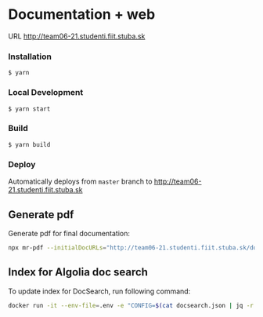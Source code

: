 # Documentation + web

URL http://team06-21.studenti.fiit.stuba.sk

### Installation

```
$ yarn
```

### Local Development

```
$ yarn start
```

### Build

```
$ yarn build
```

### Deploy

Automatically deploys from `master` branch to http://team06-21.studenti.fiit.stuba.sk

## Generate pdf

Generate pdf for final documentation:

```bash
npx mr-pdf --initialDocURLs="http://team06-21.studenti.fiit.stuba.sk/docs/" --contentSelector="article" --paginationSelector=".pagination-nav__item--next > a" --excludeSelectors=".margin-vert--xl a,.theme-doc-toc-mobile,.theme-doc-footer-edit-meta-row" --coverTitle="Tímový projekt - SmartBrew" --cssStyle="h1{font-size: 24px; margin-top: 20px;} h2{font-size: 20px; margin-top: 100px;} h3{font-size: 18px; margin-top: 100px;} h4{font-size: 16px; margin-top: 100px;} p,li,ul{font-size: 14px; margin: 0; padding: 0;}" --outputPDFFilename="SmartBrew-dokumentacia.pdf" --pdfMargin="100,80,100,80"
```

## Index for Algolia doc search

To update index for DocSearch, run following command:

```bash
docker run -it --env-file=.env -e "CONFIG=$(cat docsearch.json | jq -r tostring)" algolia/docsearch-scraper
```
